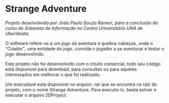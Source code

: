 # Strange Adventure

*Projeto desenvolvido por João Paulo Souza Ranieri, para a conclusão do curso de Sistemas de Informação no Centro Universitário UNA de Uberlândia.*

O software refere-se a um jogo de aventura e quebra-cabeças, onde o "Criador", uma entidade do jogo, convida o jogador a se aventurar e testar o jogo desenvolvido.

Este projeto não foi desenvolvido com o intuito comercial, todo seu código está disponivel para download, para consultas ou para aqueles interessados em melhorar o que foi realizado.

Um executável esta disponível no arquivo .rar que se encontra na raiz do projeto, com o nome Strange Adventure.
Para executa-lo, basta extrair e executar o arquivo 2DProject.
